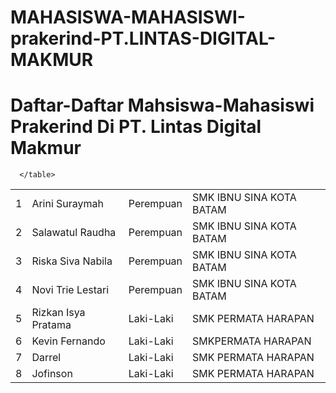 # MAHASISWA-MAHASISWI-prakerind-PT.LINTAS-DIGITAL-MAKMUR
<!DOCTYPE html>
<html lang="en">
<head>
    <meta charset="UTF-8">
    <meta http-equiv="X-UA-Compatible" content="IE=edge">
    <meta name="viewport" content="width=device-width, initial-scale=1.0">
    <title>Document</title>
</head>
<body>
 <h1>Daftar-Daftar Mahsiswa-Mahasiswi Prakerind Di PT. Lintas Digital Makmur</h1>
      <table>
        <tr>
            <td>1</td>
            <td>Arini Suraymah</td>
            <td>Perempuan</td>
            <td>SMK IBNU SINA KOTA BATAM</td>
        </tr>
        <tr>
            <td>2</td>
            <td>Salawatul Raudha</td>
            <td>Perempuan</td>
            <td>SMK IBNU SINA KOTA BATAM</td>
        </tr>
        <tr>
            <td>3</td>
            <td>Riska Siva Nabila</td>
            <td>Perempuan</td>
            <td>SMK IBNU SINA KOTA BATAM</td>
        </tr>
        <tr>
            <td>4</td>
            <td>Novi Trie Lestari</td>
            <td>Perempuan</td>
            <td>SMK IBNU SINA KOTA BATAM</td>
        </tr>
        <tr>
            <td>5</td>
            <td>Rizkan Isya Pratama</td>
            <td>Laki-Laki</td>
            <td>SMK PERMATA HARAPAN</td>
        </tr>
        <tr>
            <td>6</td>
            <td>Kevin Fernando</td>
            <td>Laki-Laki</td>
            <td>SMKPERMATA HARAPAN<?td>
        </tr>
        <tr>
            <td>7</td>
            <td>Darrel</td>
            <td>Laki-Laki</td>
            <td>SMK PERMATA HARAPAN<?td>
        </tr>
        <tr>
            <td>8</td>
            <td>Jofinson</td>
            <td>Laki-Laki</td>
            <td>SMK PERMATA HARAPAN<?td>
        </tr>

      </table>
</body>
</html>

